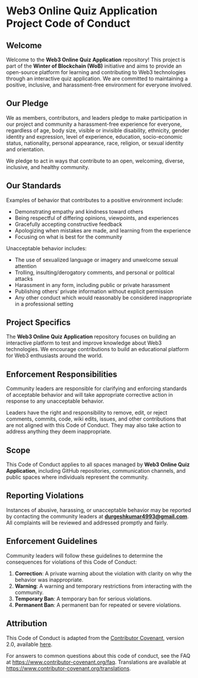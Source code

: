 # Web3 Online Quiz Application Project Code of Conduct

## Welcome

Welcome to the **Web3 Online Quiz Application** repository! This project is part of the **Winter of Blockchain (WoB)** initiative and aims to provide an open-source platform for learning and contributing to Web3 technologies through an interactive quiz application. We are committed to maintaining a positive, inclusive, and harassment-free environment for everyone involved.

## Our Pledge

We as members, contributors, and leaders pledge to make participation in our project and community a harassment-free experience for everyone, regardless of age, body size, visible or invisible disability, ethnicity, gender identity and expression, level of experience, education, socio-economic status, nationality, personal appearance, race, religion, or sexual identity and orientation.

We pledge to act in ways that contribute to an open, welcoming, diverse, inclusive, and healthy community.

## Our Standards

Examples of behavior that contributes to a positive environment include:

- Demonstrating empathy and kindness toward others
- Being respectful of differing opinions, viewpoints, and experiences
- Gracefully accepting constructive feedback
- Apologizing when mistakes are made, and learning from the experience
- Focusing on what is best for the community

Unacceptable behavior includes:

- The use of sexualized language or imagery and unwelcome sexual attention
- Trolling, insulting/derogatory comments, and personal or political attacks
- Harassment in any form, including public or private harassment
- Publishing others’ private information without explicit permission
- Any other conduct which would reasonably be considered inappropriate in a professional setting

## Project Specifics

The **Web3 Online Quiz Application** repository focuses on building an interactive platform to test and improve knowledge about Web3 technologies. We encourage contributions to build an educational platform for Web3 enthusiasts around the world.

## Enforcement Responsibilities

Community leaders are responsible for clarifying and enforcing standards of acceptable behavior and will take appropriate corrective action in response to any unacceptable behavior.

Leaders have the right and responsibility to remove, edit, or reject comments, commits, code, wiki edits, issues, and other contributions that are not aligned with this Code of Conduct. They may also take action to address anything they deem inappropriate.

## Scope

This Code of Conduct applies to all spaces managed by **Web3 Online Quiz Application**, including GitHub repositories, communication channels, and public spaces where individuals represent the community.

## Reporting Violations

Instances of abusive, harassing, or unacceptable behavior may be reported by contacting the community leaders at **durgeshkumar4993@gmail.com**. All complaints will be reviewed and addressed promptly and fairly.

## Enforcement Guidelines

Community leaders will follow these guidelines to determine the consequences for violations of this Code of Conduct:

1. **Correction**: A private warning about the violation with clarity on why the behavior was inappropriate.
2. **Warning**: A warning and temporary restrictions from interacting with the community.
3. **Temporary Ban**: A temporary ban for serious violations.
4. **Permanent Ban**: A permanent ban for repeated or severe violations.

## Attribution

This Code of Conduct is adapted from the [Contributor Covenant](https://www.contributor-covenant.org), version 2.0, available [here](https://www.contributor-covenant.org/version/2/0/code_of_conduct.html).

For answers to common questions about this code of conduct, see the FAQ at https://www.contributor-covenant.org/faq. Translations are available at https://www.contributor-covenant.org/translations.
